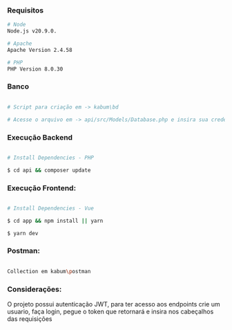 ### Requisitos

```sh
# Node
Node.js v20.9.0.

# Apache
Apache Version 2.4.58

# PHP
PHP Version 8.0.30

```

### Banco

```sh

# Script para criação em -> kabum\bd

# Acesse o arquivo em -> api/src/Models/Database.php e insira sua credenciais


```

### Execução Backend

```sh

# Install Dependencies - PHP

$ cd api && composer update

```

### Execução Frontend:

```sh

# Install Dependencies - Vue

$ cd app && npm install || yarn

$ yarn dev

```

### Postman:

```sh

Collection em kabum\postman

```

### Considerações:

O projeto possui autenticação JWT, para ter acesso aos endpoints crie um usuario, faça login, pegue o token que retornará e insira nos cabeçalhos das requisições
